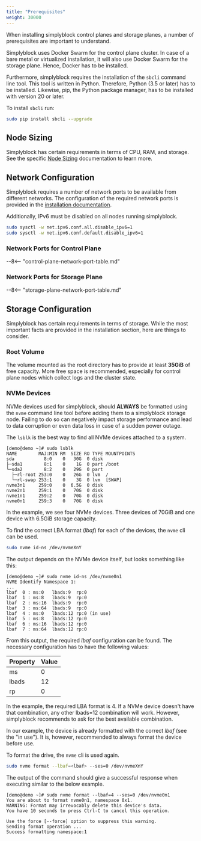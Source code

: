 ```yaml
---
title: "Prerequisites"
weight: 30000
---
```


When installing simplyblock control planes and storage planes, a number of prerequisites are important to understand.

Simplyblock uses Docker Swarm for the control plane cluster. In case of a bare metal or virtualized installation, it
will also use Docker Swarm for the storage plane. Hence, Docker has to be installed.

Furthermore, simplyblock requires the installation of the `sbcli` command line tool. This tool is written in Python.
Therefore, Python (3.5 or later) has to be installed. Likewise, pip, the Python package manager, has to be installed
with version 20 or later.

To install `sbcli` run:

```bash
sudo pip install sbcli --upgrade
```

## Node Sizing

Simplyblock has certain requirements in terms of CPU, RAM, and storage. See the specific
[Node Sizing](../deployment-planning/node-sizing.md) documentation to learn more.

## Network Configuration

Simplyblock requires a number of network ports to be available from different networks. The configuration of the
required network ports is provided in the [installation documentation](install-simplyblock.md).

Additionally, IPv6 must be disabled on all nodes running simplyblock.

```bash
sudo sysctl -w net.ipv6.conf.all.disable_ipv6=1
sudo sysctl -w net.ipv6.conf.default.disable_ipv6=1
```

### Network Ports for Control Plane

--8<-- "control-plane-network-port-table.md"

### Network Ports for Storage Plane

--8<-- "storage-plane-network-port-table.md"

## Storage Configuration

Simplyblock has certain requirements in terms of storage. While the most important facts are provided in the
installation section, here are things to consider.

### Root Volume

The volume mounted as the root directory has to provide at least **35GiB** of free capacity. More free space is
recommended, especially for control plane nodes which collect logs and the cluster state.

### NVMe Devices

NVMe devices used for simplyblock, should **ALWAYS** be formatted using the `nvme` command line tool before adding them
to a simplyblock storage node. Failing to do so can negatively impact storage performance and lead to data corruption
or even data loss in case of a sudden power outage.

The `lsblk` is the best way to find all NVMe devices attached to a system.

```plain title="Example output of lsblk"
[demo@demo ~]# sudo lsblk
NAME        MAJ:MIN RM  SIZE RO TYPE MOUNTPOINTS
sda           8:0    0   30G  0 disk
├─sda1        8:1    0    1G  0 part /boot
└─sda2        8:2    0   29G  0 part
  ├─rl-root 253:0    0   26G  0 lvm  /
  └─rl-swap 253:1    0    3G  0 lvm  [SWAP]
nvme3n1     259:0    0  6.5G  0 disk
nvme2n1     259:1    0   70G  0 disk
nvme1n1     259:2    0   70G  0 disk
nvme0n1     259:3    0   70G  0 disk
```

In the example, we see four NVMe devices. Three devices of 70GiB and one device with 6.5GiB storage capacity.

To find the correct LBA format (_lbaf_) for each of the devices, the `nvme` cli can be used.

```bash title="Show NVMe namespace information"
sudo nvme id-ns /dev/nvmeXnY
```

The output depends on the NVMe device itself, but looks something like this:

```plain title="Example output of NVMe namespace information"
[demo@demo ~]# sudo nvme id-ns /dev/nvme0n1
NVME Identify Namespace 1:
...
lbaf  0 : ms:0   lbads:9  rp:0
lbaf  1 : ms:8   lbads:9  rp:0
lbaf  2 : ms:16  lbads:9  rp:0
lbaf  3 : ms:64  lbads:9  rp:0
lbaf  4 : ms:0   lbads:12 rp:0 (in use)
lbaf  5 : ms:8   lbads:12 rp:0
lbaf  6 : ms:16  lbads:12 rp:0
lbaf  7 : ms:64  lbads:12 rp:0
```

From this output, the required _lbaf_ configuration can be found. The necessary configuration has to have the following
values:

| Property | Value |
|----------|-------|
| ms       | 0     |
| lbads    | 12    |
| rp       | 0     |

In the example, the required LBA format is 4. If a NVMe device doesn't have that combination, any other lbads=12
combination will work. However, simplyblock recommends to ask for the best available combination.

In our example, the device is already formatted with the correct _lbaf_ (see the "in use"). It is, however,
recommended to always format the device before use.

To format the drive, the `nvme` cli is used again.

```bash title="Formatting the NVMe device"
sudo nvme format --lbaf=<lbaf> --ses=0 /dev/nvmeXnY
```

The output of the command should give a successful response when executing similar to the below example.

```plain title="Example output of NVMe device formatting"
[demo@demo ~]# sudo nvme format --lbaf=4 --ses=0 /dev/nvme0n1
You are about to format nvme0n1, namespace 0x1.
WARNING: Format may irrevocably delete this device's data.
You have 10 seconds to press Ctrl-C to cancel this operation.

Use the force [--force] option to suppress this warning.
Sending format operation ...
Success formatting namespace:1
```

